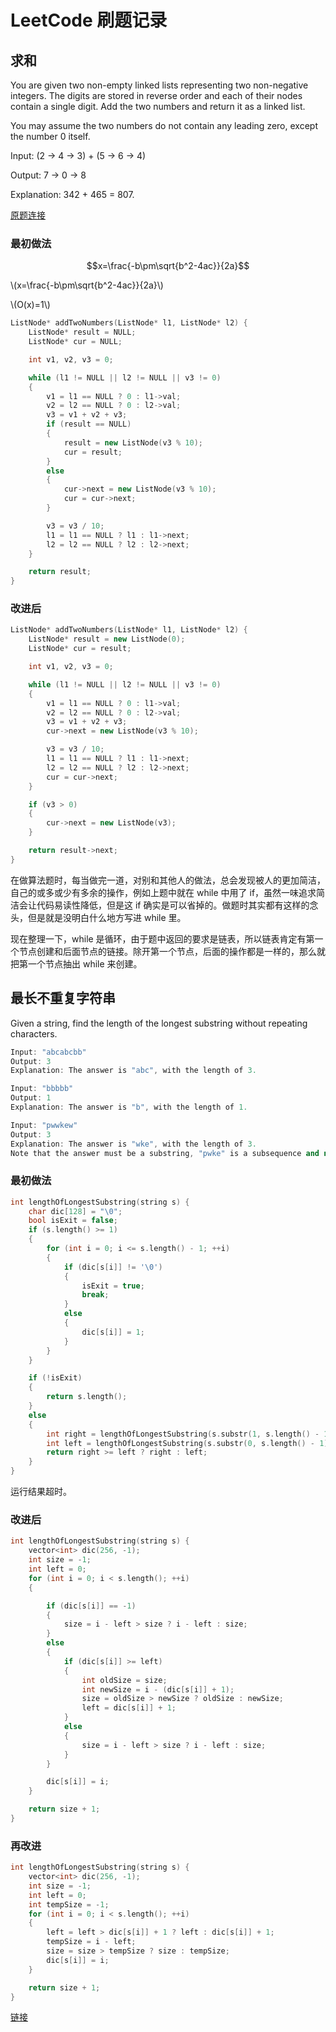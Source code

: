 <script type="text/javascript" src="http://cdn.mathjax.org/mathjax/latest/MathJax.js?config=default"></script>

# LeetCode 刷题记录

## 求和

You are given two non-empty linked lists representing two non-negative integers. The digits are stored in reverse order and each of their nodes contain a single digit. Add the two numbers and return it as a linked list.

You may assume the two numbers do not contain any leading zero, except the number 0 itself.

Input: (2 -> 4 -> 3) + (5 -> 6 -> 4)

Output: 7 -> 0 -> 8

Explanation: 342 + 465 = 807.

[原题连接](https://leetcode-cn.com/problems/add-two-numbers)

### 最初做法

$$x=\frac{-b\pm\sqrt{b^2-4ac}}{2a}$$

\\(x=\frac{-b\pm\sqrt{b^2-4ac}}{2a}\\)

\\(O(x)=1\\)

```C++
ListNode* addTwoNumbers(ListNode* l1, ListNode* l2) {
    ListNode* result = NULL;
    ListNode* cur = NULL;

    int v1, v2, v3 = 0;

    while (l1 != NULL || l2 != NULL || v3 != 0)
    {
        v1 = l1 == NULL ? 0 : l1->val;
        v2 = l2 == NULL ? 0 : l2->val;
        v3 = v1 + v2 + v3;
        if (result == NULL)
        {
            result = new ListNode(v3 % 10);
            cur = result;
        }
        else
        {
            cur->next = new ListNode(v3 % 10);
            cur = cur->next;
        }

        v3 = v3 / 10;
        l1 = l1 == NULL ? l1 : l1->next;
        l2 = l2 == NULL ? l2 : l2->next;
    }

    return result;
}
```

### 改进后

```C++
ListNode* addTwoNumbers(ListNode* l1, ListNode* l2) {
    ListNode* result = new ListNode(0);
    ListNode* cur = result;

    int v1, v2, v3 = 0;

    while (l1 != NULL || l2 != NULL || v3 != 0)
    {
        v1 = l1 == NULL ? 0 : l1->val;
        v2 = l2 == NULL ? 0 : l2->val;
        v3 = v1 + v2 + v3;
        cur->next = new ListNode(v3 % 10);

        v3 = v3 / 10;
        l1 = l1 == NULL ? l1 : l1->next;
        l2 = l2 == NULL ? l2 : l2->next;
        cur = cur->next;
    }

    if (v3 > 0)
    {
        cur->next = new ListNode(v3);
    }

    return result->next;
}
```

在做算法题时，每当做完一道，对别和其他人的做法，总会发现被人的更加简洁，自己的或多或少有多余的操作，例如上题中就在 while 中用了 if，虽然一味追求简洁会让代码易读性降低，但是这 if 确实是可以省掉的。做题时其实都有这样的念头，但是就是没明白什么地方写进 while 里。

现在整理一下，while 是循环，由于题中返回的要求是链表，所以链表肯定有第一个节点创建和后面节点的链接。除开第一个节点，后面的操作都是一样的，那么就把第一个节点抽出 while 来创建。

## 最长不重复字符串

Given a string, find the length of the longest substring without repeating characters.

``` c++
Input: "abcabcbb"
Output: 3
Explanation: The answer is "abc", with the length of 3.

Input: "bbbbb"
Output: 1
Explanation: The answer is "b", with the length of 1.

Input: "pwwkew"
Output: 3
Explanation: The answer is "wke", with the length of 3.
Note that the answer must be a substring, "pwke" is a subsequence and not a substring.
```

### 最初做法

``` c++
int lengthOfLongestSubstring(string s) {
    char dic[128] = "\0";
    bool isExit = false;
    if (s.length() >= 1)
    {
        for (int i = 0; i <= s.length() - 1; ++i)
        {
            if (dic[s[i]] != '\0')
            {
                isExit = true;
                break;
            }
            else
            {
                dic[s[i]] = 1;
            }
        }
    }

    if (!isExit)
    {
        return s.length();
    }
    else
    {
        int right = lengthOfLongestSubstring(s.substr(1, s.length() - 1));
        int left = lengthOfLongestSubstring(s.substr(0, s.length() - 1));
        return right >= left ? right : left;
    }
}
```

运行结果超时。

### 改进后

``` c++
int lengthOfLongestSubstring(string s) {
    vector<int> dic(256, -1);
    int size = -1;
    int left = 0;
    for (int i = 0; i < s.length(); ++i)
    {

        if (dic[s[i]] == -1)
        {
            size = i - left > size ? i - left : size;
        }
        else
        {
            if (dic[s[i]] >= left)
            {
                int oldSize = size;
                int newSize = i - (dic[s[i]] + 1);
                size = oldSize > newSize ? oldSize : newSize;
                left = dic[s[i]] + 1;
            }
            else
            {
                size = i - left > size ? i - left : size;
            }
        }

        dic[s[i]] = i;
    }

    return size + 1;
}
```

### 再改进

``` c++
int lengthOfLongestSubstring(string s) {
    vector<int> dic(256, -1);
    int size = -1;
    int left = 0;
    int tempSize = -1;
    for (int i = 0; i < s.length(); ++i)
    {
        left = left > dic[s[i]] + 1 ? left : dic[s[i]] + 1;
        tempSize = i - left;
        size = size > tempSize ? size : tempSize;
        dic[s[i]] = i;
    }

    return size + 1;
}
```

[链接](https://leetcode-cn.com/problems/longest-substring-without-repeating-characters)

